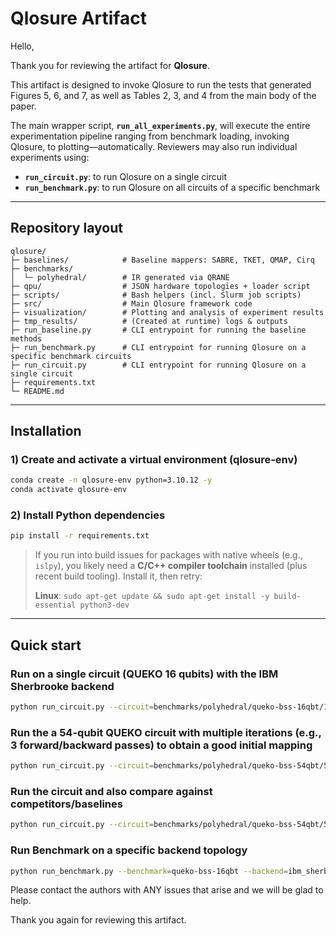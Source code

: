 # Qlosure Artifact

Hello,

Thank you for reviewing the artifact for **Qlosure**.

This artifact is designed to invoke Qlosure to run the tests that generated Figures 5, 6, and 7, as well as Tables 2, 3, and 4 from the main body of the paper.

The main wrapper script, **`run_all_experiments.py`**, will execute the entire experimentation pipeline ranging from benchmark loading, invoking Qlosure, to plotting—automatically. Reviewers may also run individual experiments using:

-   **`run_circuit.py`**: to run Qlosure on a single circuit
-   **`run_benchmark.py`**: to run Qlosure on all circuits of a specific benchmark

---

## Repository layout

```
qlosure/
├─ baselines/            # Baseline mappers: SABRE, TKET, QMAP, Cirq
├─ benchmarks/
│  └─ polyhedral/        # IR generated via QRANE
├─ qpu/                  # JSON hardware topologies + loader script
├─ scripts/              # Bash helpers (incl. Slurm job scripts)
├─ src/                  # Main Qlosure framework code
├─ visualization/        # Plotting and analysis of experiment results
├─ tmp_results/          # (Created at runtime) logs & outputs
├─ run_baseline.py       # CLI entrypoint for running the baseline methods
├─ run_benchmark.py      # CLI entrypoint for running Qlosure on a specific benchmark circuits
├─ run_circuit.py        # CLI entrypoint for running Qlosure on a single circuit
├─ requirements.txt
└─ README.md
```

---

## Installation

### 1) Create and activate a virtual environment (qlosure-env)

```bash
conda create -n qlosure-env python=3.10.12 -y
conda activate qlosure-env
```

### 2) Install Python dependencies

```bash
pip install -r requirements.txt
```

> If you run into build issues for packages with native wheels (e.g., `islpy`), you likely need a **C/C++ compiler toolchain** installed (plus recent build tooling). Install it, then retry:
>
> **Linux**: `sudo apt-get update && sudo apt-get install -y build-essential python3-dev`

---

## Quick start

### Run on a single circuit (QUEKO 16 qubits) with the IBM Sherbrooke backend

```bash
python run_circuit.py --circuit=benchmarks/polyhedral/queko-bss-16qbt/16QBT_100CYC_QSE_0.json --backend=ibm_sherbrooke
```

### Run the a 54-qubit QUEKO circuit with multiple iterations (e.g., 3 forward/backward passes) to obtain a good initial mapping

```bash
python run_circuit.py --circuit=benchmarks/polyhedral/queko-bss-54qbt/54QBT_100CYC_QSE_0.json --backend=ibm_sherbrooke --num_iterations=3
```

### Run the circuit and also compare against competitors/baselines

```bash
python run_circuit.py --circuit=benchmarks/polyhedral/queko-bss-54qbt/54QBT_100CYC_QSE_0.json --backend=ibm_sherbrooke --competitors
```

### Run Benchmark on a specific backend topology

```bash
python run_benchmark.py --benchmark=queko-bss-16qbt --backend=ibm_sherbrooke
```

Please contact the authors with ANY issues that arise and we will be glad to help.

Thank you again for reviewing this artifact.
